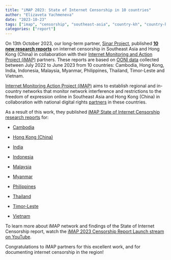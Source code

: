 ```yaml
---
title: "iMAP 2023: State of Internet Censorship in 10 countries"
author: "Elizaveta Yachmeneva"
date: "2023-10-23"
tags: ["imap", "censorship", "southeast-asia", "country-kh", "country-hk", "country-id", "country-th", "country-my", "country-mm", "country-ph", "country-tl", "country-vn", "country-in"]
categories: ["report"]
---
```


On 13th October 2023, our long-term partner, [Sinar Project](https://ooni.org/partners/sinar-project/), published **[10 new research reports](https://imap.sinarproject.org/reports/2023)** on
internet censorship in Southeast Asia and Hong Kong (China) in collaboration with their [Internet Monitoring and Action Project (iMAP)](https://imap.sinarproject.org/) partners. These reports are based on [OONI data](https://ooni.org/data) collected between July 2022 to June 2023 from 10 countries: Cambodia, Hong Kong, India, Indonesia, Malaysia, Myanmar, Philippines, Thailand, Timor-Leste and Vietnam. 

[Internet Monitoring Action Project (iMAP)](https://imap.sinarproject.org/about) aims to establish regional
and in-country networks that monitor network interference and
restrictions to the freedom of expression online in Southeast Asia and Hong Kong (China) in
collaboration with national digital rights
[partners](https://imap.sinarproject.org/partners) in these countries. 

As a result of this work, they published [iMAP State of Internet Censorship research reports](https://imap.sinarproject.org/reports/2023) for:

* [Cambodia](https://imap.sinarproject.org/reports/2023/imap-cambodia-2023-internet-censorship-report)

* [Hong Kong (China)](https://imap.sinarproject.org/reports/2023/imap-hong-kong-china-2023-internet-censorship-report)

* [India](https://imap.sinarproject.org/reports/2023/imap-india-2023-internet-censorship-report)

* [Indonesia](https://imap.sinarproject.org/reports/2023/imap-indonesia-2023-internet-censorship-report)

* [Malaysia](https://imap.sinarproject.org/reports/2023/imap-malaysia-2023-internet-censorship-report)

* [Myanmar](https://imap.sinarproject.org/reports/2023/imap-myanmar-2023-internet-censorship-report)

* [Philippines](https://imap.sinarproject.org/reports/2023/imap-philippines-2023-internet-censorship-report)

* [Thailand](https://imap.sinarproject.org/reports/2023/imap-thailand-2023-internet-censorship-report)

* [Timor-Leste](https://imap.sinarproject.org/reports/2023/imap-timor-leste-2023-internet-censorship-report)

* [Vietnam](https://imap.sinarproject.org/reports/2023/imap-vietnam-2023-internet-censorship-report)

To learn more about iMAP network and findings of the State of Internet Censorship report, watch the [iMAP 2023 Censorship Report Launch stream on YouTube](https://www.youtube.com/watch?v=YkFQxzvJrMs).

Congratulations to iMAP partners for this excellent work, and for documenting internet censorship in the region!
